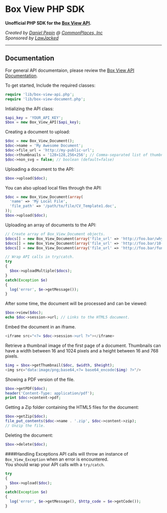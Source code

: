 Box View PHP SDK
================
**Unofficial PHP SDK for the [Box View API](https://developers.box.com/view).**


*Created by [Daniel Pepin](http://danieljpepin.com) @ 
[CommonPlaces, Inc](http://commonplaces.com)*  
*Sponsored by [LawJacked](http://www.jurify.com)*

- - -

Documentation
-------------
For general API documentaion, please review the [Box View API Documentation](https://developers.box.com/view).


To get started,
Include the required classes:
```php
require 'lib/box-view-api.php';
require 'lib/box-view-document.php';
```

Intializing the API class:
```php
$api_key = 'YOUR_API_KEY';
$box = new Box_View_API($api_key);
```

Creating a document to upload:
```php
$doc = new Box_View_Document();
$doc->name = 'My Awesome Document';
$doc->file_url = 'http://my-public-url';
$doc->thumbnails = '128×128,256×256'; // Comma-separated list of thumbnail dimensions of the format {width}x{height} e.g. 128×128,256×256
$doc->non_svg = false; // boolean (default=false)
```

Uploading a document to the API:
```php
$box->upload($doc);
```

You can also upload local files through the API:
```php
$doc = new Box_View_Document(array(
  'name' => 'My Local File',
  'file_path' => '/path/to/file/CV_Template1.doc',
));
$box->upload($doc);
```

Uploading an array of documents to the API:
```php
// Create array of Box_View_Document objects.
$docs[] = new Box_View_Document(array('file_url' => 'http://foo.bar/why-cats-purrrr.pdf'));
$docs[] = new Box_View_Document(array('file_url' => 'http://foo.bar/10-ways-to-love-your-cat.docx'));
$docs[] = new Box_View_Document(array('file_url' => 'http://foo.bar/funny-cat-links.xlsx'));

// Wrap API calls in try/catch.
try
{
  $box->uploadMultiple($docs);
}
catch(Exception $e)
{
  log('error', $e->getMessage());
}
```

After some time, the document will be processed and can be viewed:
```php
$box->view($doc);
echo $doc->session->url; // Links to the HTML5 document.
```

Embed the document in an iframe.
```php
<iframe src="<?= $doc->session->url ?>"></iframe>
```

Retrieve a thumbnail image of the first page of a document. Thumbnails can have a width between 16 and 1024 pixels and a height between 16 and 768 pixels.
```php
$img = $box->getThumbnail($doc, $width, $height);
<img src="data:image/png;base64,<?= base64_encode($img) ?>"/>
```

Showing a PDF version of the file.
```php
$box->getPDF($doc);
header('Content-Type: application/pdf');
print $doc->content->pdf;
```

Getting a Zip folder containing the HTML5 files for the document:
```php
$box->getZip($doc);
file_put_contents($doc->name . '.zip', $doc->content->zip);
// Unzip the file.
```

Deleting the document:
```php
$box->delete($doc);
```

####Handling Exceptions
API calls will throw an instance of `Box_View_Exception` when an error is encountered.  
You should wrap your API calls with a `try/catch`.
```php
try
{
  $box->upload($doc);
}
catch(Exception $e)
{
  log('error', $e->getMessage(), $http_code = $e->getCode());
}
```
